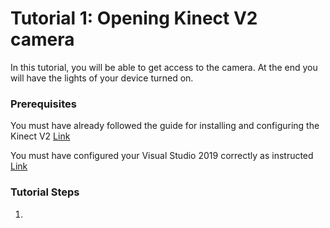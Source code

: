 # Tutorial 1: Opening Kinect V2 camera

In this tutorial, you will be able to get access to the camera. At the end you will have the lights of your device turned on.

### Prerequisites

You must have already followed the guide for installing and configuring the Kinect V2 [Link](https://github.com/violetasdev/bodytrackingdepth_course/wiki/Kinect-V2)

You must have configured your Visual Studio 2019 correctly as instructed [Link]()

### Tutorial Steps

1. 
